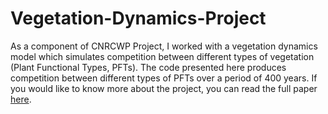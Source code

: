 # Vegetation-Dynamics-Project
As a component of CNRCWP Project, I worked with a vegetation dynamics model which simulates competition between different types of vegetation (Plant Functional Types, PFTs). The code presented here produces competition between different types of PFTs over a period of 400 years. If you would like to know more about the project, you can read the full paper [here](https://agupubs.onlinelibrary.wiley.com/doi/full/10.1002/2015JG003234 "Shrestha et al., 2016").   
